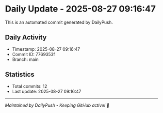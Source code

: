 # Daily Update - 2025-08-27 09:16:47

This is an automated commit generated by DailyPush.

## Daily Activity
- Timestamp: 2025-08-27 09:16:47
- Commit ID: 7769353f
- Branch: main

## Statistics
- Total commits: 12
- Last update: 2025-08-27 09:16:47

---
*Maintained by DailyPush - Keeping GitHub active! 🚀*
